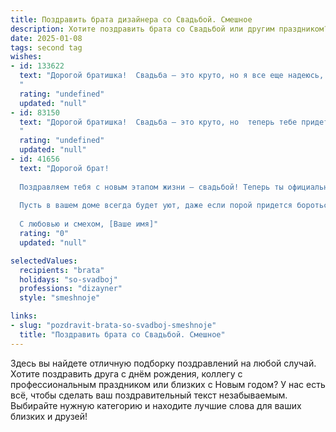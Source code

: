 ```yaml
---
title: Поздравить брата дизайнера со Свадьбой. Смешное
description: Хотите поздравить брата со Свадьбой или другим праздником? Наш ИИ создаст незабываемое поздравление, а вы обязательно выделитесь среди других.  
date: 2025-01-08
tags: second tag
wishes:
- id: 133622
  text: "Дорогой братишка!  Свадьба – это круто, но я все еще надеюсь, что ты сохранишь свой дизайнерский талант и будешь создавать уют в доме, а не только шедевры из подгоревших котлет!  Горько! (Но не слишком, чтобы не испортить макияж невесты твоим смехом!)
  "
  rating: "undefined"
  updated: "null"
- id: 83150
  text: "Дорогой братишка!  Свадьба – это круто, но  теперь тебе придется делить свой талант дизайнера на двоих! Надеюсь, твоя жена оценит твой новый шедевр – семейный очаг, а не только дизайн вашей квартиры.  Желаю вам море свадебных тортиков,  безграничной любви и чтобы семейный бюджет всегда оставался в плюсе, в отличие от твоего рабочего стола!  Горько!
  "
  rating: "undefined"
  updated: "null"
- id: 41656
  text: "Дорогой брат!
  
  Поздравляем тебя с новым этапом жизни — свадьбой! Теперь ты официально не только дизайнер, но и «муж-дизайнер», который должен создавать не только стильные вещи, но и гармонию в семейном интерьере. Желаем вам с невестой вдохновения, чтобы ваши совместные проекты всегда были в тренде!
  
  Пусть в вашем доме всегда будет уют, даже если порой придется бороться с «проектом» по простаиванию носков на диване! А еще помни: каждая из ваших годовщин — это новый дизайн, поэтому смело добавляй к вашим отношениям красок и фактур!
  
  С любовью и смехом, [Ваше имя]"
  rating: "0"
  updated: "null"

selectedValues:
  recipients: "brata"
  holidays: "so-svadboj"
  professions: "dizayner"
  style: "smeshnoje"

links:
- slug: "pozdravit-brata-so-svadboj-smeshnoje"
  title: "Поздравить брата со Свадьбой. Смешное"
---
```


Здесь вы найдете отличную подборку поздравлений на любой случай. 
Хотите поздравить друга с днём рождения, коллегу с профессиональным праздником или близких с Новым годом? У нас есть всё, чтобы сделать ваш поздравительный текст незабываемым. Выбирайте нужную категорию и находите лучшие слова для ваших близких и друзей!
